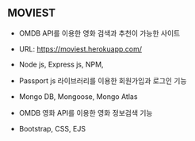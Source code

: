 ## MOVIEST  
* OMDB API를 이용한 영화 검색과 추천이 가능한 사이트

* URL: https://moviest.herokuapp.com/

*	Node js, Express js, NPM, 
*	Passport js 라이브러리를 이용한 회원가입과 로그인 기능
*	Mongo DB, Mongoose, Mongo Atlas
*	OMDB 영화 API를 이용한 영화 정보검색 기능 
*	Bootstrap, CSS, EJS


